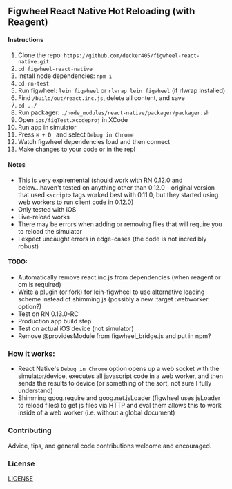 ## Figwheel React Native Hot Reloading (with Reagent)
#### Instructions

1. Clone the repo: `https://github.com/decker405/figwheel-react-native.git`
2. `cd figwheel-react-native`
3. Install node dependencies: `npm i`
4. `cd rn-test`
5. Run figwheel: `lein figwheel` or `rlwrap lein figwheel` (if rlwrap installed)
6. Find `/build/out/react.inc.js`, delete all content, and save
6. `cd ../`
7. Run packager: `./node_modules/react-native/packager/packager.sh`
8. Open `ios/figTest.xcodeproj` in XCode
9. Run app in simulator
10. Press `⌘ + D `  and select `Debug in Chrome`
11. Watch figwheel dependencies load and then connect
12. Make changes to your code or in the repl

#### Notes

- This is very expiremental (should work with RN 0.12.0 and below...haven't tested on anything other than 0.12.0 - original version that used `<script>` tags worked best with 0.11.0, but they started using web workers to run client code in 0.12.0)
- Only tested with iOS
- Live-reload works
- There may be errors when adding or removing files that will require you to reload the simulator
- I expect uncaught errors in edge-cases (the code is not incredibly robust)

#### TODO:
- Automatically remove react.inc.js from dependencies (when reagent or om is required)
- Write a plugin (or fork) for lein-figwheel to use alternative loading scheme instead of shimming js (possibly a new :target :webworker option?)
- Test on RN 0.13.0-RC
- Production app build step
- Test on actual iOS device (not simulator)
- Remove @providesModule from figwheel_bridge.js and put in npm?

### How it works:
- React Native's `Debug in Chrome` option opens up a web socket with the simulator/device, executes all javascript code in a web worker, and then sends the results to device (or something of the sort, not sure I fully understand)
- Shimming goog.require and goog.net.jsLoader (figwheel uses jsLoader to reload files) to get js files via HTTP and eval them allows this to work inside of a web worker (i.e. without a global document)

### Contributing
Advice, tips, and general code contributions welcome and encouraged.

### License
[LICENSE](/LICENSE)





